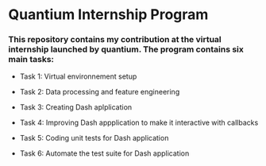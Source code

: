 # Quantium Internship Program 
### This repository contains my contribution at the virtual internship launched by quantium.  The program contains six main tasks:
- Task 1:
Virtual environnement setup 

- Task 2: 
Data processing and feature engineering 

- Task 3: 
Creating Dash aplplication 

- Task 4: 
Improving Dash appplication to make it interactive with callbacks

- Task 5: 
Coding unit tests for Dash application 

- Task 6: 
Automate the test suite for Dash application 

 

